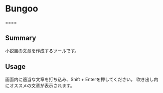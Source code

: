 # Bungoo
====

## Summary
小説風の文章を作成するツールです。

## Usage
画面内に適当な文章を打ち込み、Shift + Enterを押してください。
吹き出し内にオススメの文章が表示されます。
